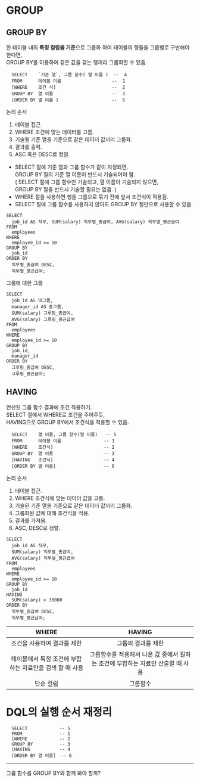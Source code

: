 # GROUP  
## GROUP BY
한 테이블 내의 **특정 컬럼을 기준**으로 그룹화 하여 테이블의 행들을 그룹별로 구반해야 한다면,  
GROUP BY를 이용하여 같은 값을 갖는 행끼리 그룹화할 수 있음.
```
  SELECT    `기준 열`, 그룹 함수( 열 이름 )  --  4
  FROM      테이블 이름                   --  1
  [WHERE    조건 식]                     --  2
  GROUP BY  열 이름                      --  3
  [ORDER BY 열 이름 ]                    --  5
```
논리 순서
  1. 테이블 접근.
  2. WHERE 조건에 맞는 데이터를 고름.
  3. 기술될 기준 열을 기준으로 같은 데이터 값끼리 그룹화.
  4. 결과를 출력.
  5. ASC 혹은 DESC로 정렬.
- SELECT 절에 기준 열과 그룹 함수가 같이 지정되면,  
  GROUP BY 절의 기준 열 이름이 반드시 기술되어야 함.  
  ( SELECT 절에 그룹 함수만 기술되고, 열 이름이 기술되지 않으면,  
  GROUP BY 절을 반드시 기술할 필요는 없음. )  
- WHERE 절을 사용하면 행을 그룹으로 묶기 전에 앞서 조건식이 적용됨.
- SELECT 절에 그룹 함수를 사용하지 않아도 GROUP BY 절만으로 사용할 수 있음.
  
```
SELECT
  job_id AS 직무, SUM(salary) 직무별_총급여, AVG(salary) 직무별_평균급여
FROM
  employees
WHERE
  employee_id >= 10
GROUP BY
  job_id
ORDER BY
  직무별_총급여 DESC,
  직무별_평균급여;
```
  
그룹에 대한 그룹
```
SELECT
  job_id AS 대그룹,
  manager_id AS 중그룹,
  SUM(salary) 그루핑_총급여,
  AVG(salary) 그루핑_평균급여
FROM
  employees
WHERE
  employee_id >= 10
GROUP BY
  job_id,
  manager_id
ORDER BY
  그루핑_총급여 DESC,
  그루핑_평균급여;
```
  
## HAVING
연산된 그룹 함수 결과에 조건 적용하기.  
SELECT 절에서 WHERE로 조건을 주어주듯,  
HAVING으로 GROUP BY에서 조건식을 적용할 수 있음.  
```
  SELECT    열 이름, 그룹 함수(열 이름)   -- 5
  FROM      테이블 이름                -- 1
  [WHERE    조건식]                   -- 2
  GROUP BY  열 이름                   -- 3
  [HAVING   조건식]                   -- 4
  [ORDER BY 열 이름]                  -- 6
```  
논리 순서
  1. 테이블 접근.
  2. WHERE 조건식에 맞는 데이터 값을 고름.
  3. 기술된 기준 열을 기준으로 같은 데이터 값끼리 그룹화.
  4. 그룹화된 값에 대해 조건식을 적용.
  5. 결과를 가져옴.
  6. ASC, DESC로 정렬.
  
```
SELECT
  job_id AS 직무,
  SUM(salary) 직무별_총급여,
  AVG(salary) 직무별_평균급여
FROM
  employees
WHERE
  employee_id >= 10
GROUP BY
  job_id
HAVING
  SUM(salary) > 30000
ORDER BY
  직무별_총급여 DESC,
  직무별_평균급여;
```
  
| WHERE | HAVING |
|:-----:|:------:|
| 조건을 사용하여 결과를 제한 | 그룹의 결과를 제한 |
| 테이블에서 특정 조건에 부합하는 자료만을 검색 할 때 사용 | 그룹함수를 적용해서 나온 값 중에서 원하는 조건에 부합하는 자료만 산출할 때 사용 |
| 단순 컬럼 | 그룹함수 |
  
# DQL의 실행 순서 재정리
```
  SELECT            -- 5
  FROM              -- 1
  [WHERE            -- 2
  GROUP BY          -- 3
  [HAVING           -- 4
  [ORDER BY 열 이름]  -- 6
```
  
----
그룹 함수를 GROUP BY와 함께 봐야 할까?
